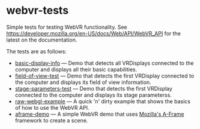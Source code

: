 # webvr-tests
Simple tests for testing WebVR functionality. See https://developer.mozilla.org/en-US/docs/Web/API/WebVR_API for the latest on the documentation.

The tests are as follows:

* [basic-display-info](https://mdn.github.io/webvr-tests/basic-display-info/) — Demo that detects all VRDisplays connected to the computer and displays all their basic capabilities.
* [field-of-view-test](https://mdn.github.io/webvr-tests/field-of-view-test/) — Demo that detects the first VRDisplay connected to the computer and displays its field of view information.
* [stage-parameters-test](https://mdn.github.io/webvr-tests/stage-parameters-test/) — Demo that detects the first VRDisplay connected to the computer and displays its stage parameterss.
* [raw-webgl-example](https://mdn.github.io/webvr-tests/raw-webgl-example/) — A quick 'n' dirty example that shows the basics of how to use the WebVR API.
* [aframe-demo](https://mdn.github.io/webvr-tests/aframe-demo/) — A simple WebVR demo that uses [Mozilla's A-Frame](https://aframe.io/) framework to create a scene.
